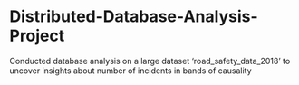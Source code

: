 # Distributed-Database-Analysis-Project
Conducted database analysis on a large dataset ‘road_safety_data_2018’ to uncover insights about number of incidents in bands of causality
